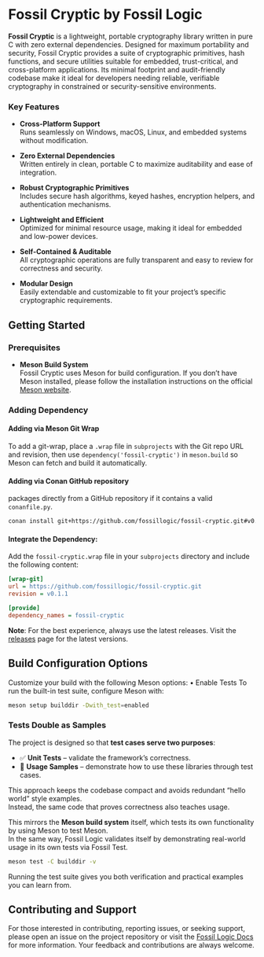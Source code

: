 # **Fossil Cryptic by Fossil Logic**

**Fossil Cryptic** is a lightweight, portable cryptography library written in pure C with zero external dependencies. Designed for maximum portability and security, Fossil Cryptic provides a suite of cryptographic primitives, hash functions, and secure utilities suitable for embedded, trust-critical, and cross-platform applications. Its minimal footprint and audit-friendly codebase make it ideal for developers needing reliable, verifiable cryptography in constrained or security-sensitive environments.

### Key Features

- **Cross-Platform Support**  
  Runs seamlessly on Windows, macOS, Linux, and embedded systems without modification.

- **Zero External Dependencies**  
  Written entirely in clean, portable C to maximize auditability and ease of integration.

- **Robust Cryptographic Primitives**  
  Includes secure hash algorithms, keyed hashes, encryption helpers, and authentication mechanisms.

- **Lightweight and Efficient**  
  Optimized for minimal resource usage, making it ideal for embedded and low-power devices.

- **Self-Contained & Auditable**  
  All cryptographic operations are fully transparent and easy to review for correctness and security.

- **Modular Design**  
  Easily extendable and customizable to fit your project’s specific cryptographic requirements.

## Getting Started

### Prerequisites

- **Meson Build System**  
  Fossil Cryptic uses Meson for build configuration. If you don’t have Meson installed, please follow the installation instructions on the official [Meson website](https://mesonbuild.com/Getting-meson.html).

### Adding Dependency

#### Adding via Meson Git Wrap

To add a git-wrap, place a `.wrap` file in `subprojects` with the Git repo URL and revision, then use `dependency('fossil-cryptic')` in `meson.build` so Meson can fetch and build it automatically.

#### Adding via Conan GitHub repository

 packages directly from a GitHub repository if it contains a valid `conanfile.py`.

```bash
conan install git+https://github.com/fossillogic/fossil-cryptic.git#v0.1.1 --name fossil_cryptic --build=missing
```

#### Integrate the Dependency:

Add the `fossil-cryptic.wrap` file in your `subprojects` directory and include the following content:

```ini
[wrap-git]
url = https://github.com/fossillogic/fossil-cryptic.git
revision = v0.1.1

[provide]
dependency_names = fossil-cryptic
```

**Note**: For the best experience, always use the latest releases. Visit the [releases](https://github.com/fossillogic/fossil-cryptic/releases) page for the latest versions.

## Build Configuration Options

Customize your build with the following Meson options:
	•	Enable Tests
To run the built-in test suite, configure Meson with:

```sh
meson setup builddir -Dwith_test=enabled
```

### Tests Double as Samples

The project is designed so that **test cases serve two purposes**:

- ✅ **Unit Tests** – validate the framework’s correctness.  
- 📖 **Usage Samples** – demonstrate how to use these libraries through test cases.  

This approach keeps the codebase compact and avoids redundant “hello world” style examples.  
Instead, the same code that proves correctness also teaches usage.  

This mirrors the **Meson build system** itself, which tests its own functionality by using Meson to test Meson.  
In the same way, Fossil Logic validates itself by demonstrating real-world usage in its own tests via Fossil Test.  

```bash
meson test -C builddir -v
```

Running the test suite gives you both verification and practical examples you can learn from.

## Contributing and Support

For those interested in contributing, reporting issues, or seeking support, please open an issue on the project repository or visit the [Fossil Logic Docs](https://fossillogic.com/docs) for more information. Your feedback and contributions are always welcome.